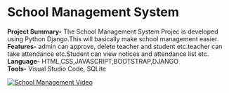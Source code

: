 
# School Management System

**Project Summary-** The School Management System Projec is developed
using Python Django.This will basically make school management easier.  <br />
**Features-** admin can approve, delete teacher and student etc.teacher
can take attendance etc.Student can view notices and attendance list etc. <br />
**Language-** HTML,CSS,JAVASCRIPT,BOOTSTRAP,DJANGO <br />
**Tools-** Visual Studio Code, SQLite <br />

[![School Management Video](https://firebasestorage.googleapis.com/v0/b/pushnotification-c88ba.appspot.com/o/sp2.JPG?alt=media&token=39daf760-0f6d-4ec5-a1f1-77f9f141e0e0)](https://www.youtube.com/watch?v=d-QxlLwMSuw&list=PLPNCS-Mn12MekuAFScnLXlvM_wXKlVGtl&index=2)




